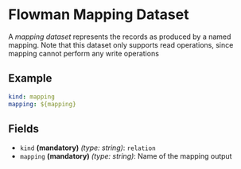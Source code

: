 # Flowman Mapping Dataset

A *mapping dataset* represents the records as produced by a named mapping. Note that this dataset only supports read
operations, since mapping cannot perform any write operations

## Example
```yaml
kind: mapping
mapping: ${mapping}
```

## Fields

* `kind` **(mandatory)** *(type: string)*: `relation`
* `mapping` **(mandatory)** *(type: string)*: Name of the mapping output
